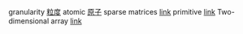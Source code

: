 granularity [粒度](https://translate.google.com/#en/zh-CN/granularity)
atomic [原子](https://translate.google.com/#en/zh-CN/atomic)
sparse matrices  [link](https://translate.google.com/#en/zh-CN/sparse)
primitive [link](https://translate.google.com/#en/zh-CN/primitive) 
Two-dimensional array [link](https://translate.google.com/#en/zh-CN/dimensional) 
